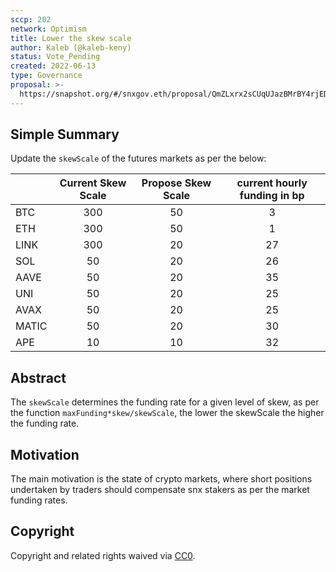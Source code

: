 ```yaml
---
sccp: 202
network: Optimism
title: Lower the skew scale
author: Kaleb (@kaleb-keny)
status: Vote_Pending
created: 2022-06-13
type: Governance
proposal: >-
  https://snapshot.org/#/snxgov.eth/proposal/QmZLxrx2sCUqUJazBMrBY4rjEDAiSmiwu3h7nLaxYNvGDX
---
```


## Simple Summary

<!--"If you can't explain it simply, you don't understand it well enough." Provide a simplified and layman-accessible explanation of the SCCP.-->

Update the `skewScale` of the futures markets as per the below:

|       	| **Current Skew Scale** 	| **Propose Skew Scale** 	| **current hourly funding in bp** 	|
|-------	|:----------------------:	|:----------------------:	|:------------------------:	|
| BTC   	| 300                    	| 50                     	| 3                        	|
| ETH   	| 300                    	| 50                     	| 1                        	|
| LINK  	| 300                    	| 20                     	| 27                       	|
| SOL   	| 50                     	| 20                     	| 26                       	|
| AAVE  	| 50                     	| 20                     	| 35                       	|
| UNI   	| 50                     	| 20                     	| 25                       	|
| AVAX  	| 50                     	| 20                     	| 25                       	|
| MATIC 	| 50                     	| 20                     	| 30                       	|
| APE   	| 10                     	| 10                     	| 32                       	|

## Abstract

<!--A short (~200 word) description of the variable change proposed.-->

The `skewScale` determines the funding rate for a given level of skew, as per the function `maxFunding*skew/skewScale`, the lower the skewScale the higher the funding rate.

## Motivation

<!--The motivation is critical for SCCPs that want to update variables within Synthetix. It should clearly explain why the existing variable is not incentive aligned. SCCP submissions without sufficient motivation may be rejected outright.-->

The main motivation is the state of crypto markets, where short positions undertaken by traders should compensate snx stakers as per the market funding rates.


## Copyright

Copyright and related rights waived via [CC0](https://creativecommons.org/publicdomain/zero/1.0/).

